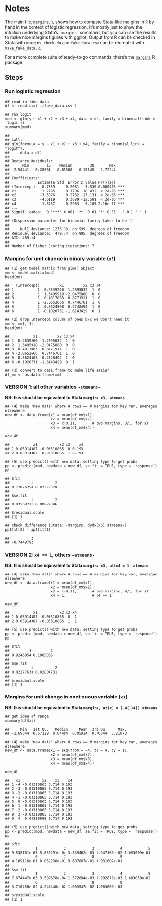 Notes
=====

The main file, `margins.R`, shows how to compute Stata-like margins in R
by hand in the context of logistic regression. It’s mostly just to show
the intuition underlying Stata’s `-margins-` command, but you can use
the results to make nice margins figures with ggplot. Output from R can
be checked in Stata with `margins_check.do` and `fake_data.csv` can be
recreated with `make_fake_data.R`.

For a more complete suite of ready-to-go commands, there’s the
[`margins`](https://cran.r-project.org/web/packages/margins/vignettes/Introduction.html)
R package.

Steps
-----

### Run logistic regression

    ## read in fake data
    df <- read.csv('./fake_data.csv')

    ## run logit
    mod <- glm(y ~ x1 + x2 + x3 + x4, data = df, family = binomial(link = 'logit'))
    summary(mod)

    ## 
    ## Call:
    ## glm(formula = y ~ x1 + x2 + x3 + x4, family = binomial(link = "logit"), 
    ##     data = df)
    ## 
    ## Deviance Residuals: 
    ##      Min        1Q    Median        3Q       Max  
    ## -2.54441  -0.28561  -0.05508   0.15145   2.72244  
    ## 
    ## Coefficients:
    ##             Estimate Std. Error z value Pr(>|z|)    
    ## (Intercept)   0.7359     0.2081   3.536 0.000406 ***
    ## x1            1.7795     0.1706  10.432  < 2e-16 ***
    ## x2           -3.5876     0.2732 -13.131  < 2e-16 ***
    ## x3           -4.6119     0.3689 -12.501  < 2e-16 ***
    ## x4            1.5467     0.2983   5.185 2.16e-07 ***
    ## ---
    ## Signif. codes:  0 '***' 0.001 '**' 0.01 '*' 0.05 '.' 0.1 ' ' 1
    ## 
    ## (Dispersion parameter for binomial family taken to be 1)
    ## 
    ##     Null deviance: 1275.33  on 999  degrees of freedom
    ## Residual deviance:  479.14  on 995  degrees of freedom
    ## AIC: 489.14
    ## 
    ## Number of Fisher Scoring iterations: 7

### Margins for unit change in binary variable (`x3`)

    ## (1) get model matrix from glm() object
    mm <- model.matrix(mod)
    head(mm)

    ##   (Intercept)         x1         x2 x3 x4
    ## 1           1  0.2839260  1.2895032  1  0
    ## 2           1  1.3495918 -2.0475880  0  0
    ## 3           1  0.4017083  0.8771911  1  0
    ## 4           1 -2.0652666  0.7446761  1  0
    ## 5           1  0.5624508  0.2748494  1  0
    ## 6           1 -0.1020731 -1.6143429  0  1

    ## (2) drop intercept column of ones b/c we don't need it
    mm <- mm[,-1]
    head(mm)

    ##           x1         x2 x3 x4
    ## 1  0.2839260  1.2895032  1  0
    ## 2  1.3495918 -2.0475880  0  0
    ## 3  0.4017083  0.8771911  1  0
    ## 4 -2.0652666  0.7446761  1  0
    ## 5  0.5624508  0.2748494  1  0
    ## 6 -0.1020731 -1.6143429  0  1

    ## (3) convert to data.frame to make life easier
    df_mm <- as.data.frame(mm)

### VERSION 1: all other variables `-atmeans-`

**NB: this should be equivalent to Stata `margins x3, atmeans`**

    ## (4) make "new data" where # rows == # margins for key var, averages elsewhere
    new_df <- data.frame(x1 = mean(df_mm$x1),
                         x2 = mean(df_mm$x2),
                         x3 = c(0,1),       # two margins, 0/1, for x3
                         x4 = mean(df_mm$x4))

    new_df

    ##           x1          x2 x3    x4
    ## 1 0.05914387 -0.03310865  0 0.193
    ## 2 0.05914387 -0.03310865  1 0.193

    ## (5) use predict() with new data, setting type to get probs
    pp <- predict(mod, newdata = new_df, se.fit = TRUE, type = 'response')
    pp

    ## $fit
    ##          1          2 
    ## 0.77876250 0.03378329 
    ## 
    ## $se.fit
    ##          1          2 
    ## 0.03568211 0.00822396 
    ## 
    ## $residual.scale
    ## [1] 1

    ## check difference (Stata: -margins, dydx(x3) atmeans-)
    pp$fit[2] - pp$fit[1]

    ##          2 
    ## -0.7449792

### VERSION 2: `x4 == 1`, others `-atmeans-`

**NB: this should be equivalent to Stata
`margins x3, at(x4 = 1) atmeans`**

    ## (4) make "new data" where # rows == # margins for key var, averages elsewhere
    new_df <- data.frame(x1 = mean(df_mm$x1),
                         x2 = mean(df_mm$x2),
                         x3 = c(0,1),       # two margins, 0/1, for x3
                         x4 = 1)            # x4 == 1

    new_df

    ##           x1          x2 x3 x4
    ## 1 0.05914387 -0.03310865  0  1
    ## 2 0.05914387 -0.03310865  1  1

    ## (5) use predict() with new data, setting type to get probs
    pp <- predict(mod, newdata = new_df, se.fit = TRUE, type = 'response')
    pp

    ## $fit
    ##         1         2 
    ## 0.9246054 0.1085866 
    ## 
    ## $se.fit
    ##          1          2 
    ## 0.02277638 0.02804731 
    ## 
    ## $residual.scale
    ## [1] 1

### Margins for unit change in continuous variable (`x1`)

**NB: this should be equivalent to Stata
`margins, at(x1 = (-4(1)4)) atmeans`**

    ## get idea of range
    summary(df$x1)

    ##     Min.  1st Qu.   Median     Mean  3rd Qu.     Max. 
    ## -2.69344 -0.57129  0.04494  0.05914  0.70844  3.21878

    ## (4) make "new data" where # rows == # margins for key var, averages elsewhere
    new_df <- data.frame(x1 = seq(from = -4, to = 4, by = 1),
                         x2 = mean(df_mm$x2),
                         x3 = mean(df_mm$x3),
                         x4 = mean(df_mm$x4))

    new_df

    ##   x1          x2    x3    x4
    ## 1 -4 -0.03310865 0.714 0.193
    ## 2 -3 -0.03310865 0.714 0.193
    ## 3 -2 -0.03310865 0.714 0.193
    ## 4 -1 -0.03310865 0.714 0.193
    ## 5  0 -0.03310865 0.714 0.193
    ## 6  1 -0.03310865 0.714 0.193
    ## 7  2 -0.03310865 0.714 0.193
    ## 8  3 -0.03310865 0.714 0.193
    ## 9  4 -0.03310865 0.714 0.193

    ## (5) use predict() with new data, setting type to get probs
    pp <- predict(mod, newdata = new_df, se.fit = TRUE, type = 'response')
    pp

    ## $fit
    ##            1            2            3            4            5 
    ## 9.538101e-05 5.650291e-04 3.339462e-03 1.947163e-02 1.053009e-01 
    ##            6            7            8            9 
    ## 4.109116e-01 8.052238e-01 9.607867e-01 9.931607e-01 
    ## 
    ## $se.fit
    ##            1            2            3            4            5 
    ## 7.674447e-05 3.599678e-04 1.572884e-03 5.992871e-03 1.683050e-02 
    ##            6            7            8            9 
    ## 3.710458e-02 4.245440e-02 1.603947e-02 4.003603e-03 
    ## 
    ## $residual.scale
    ## [1] 1
